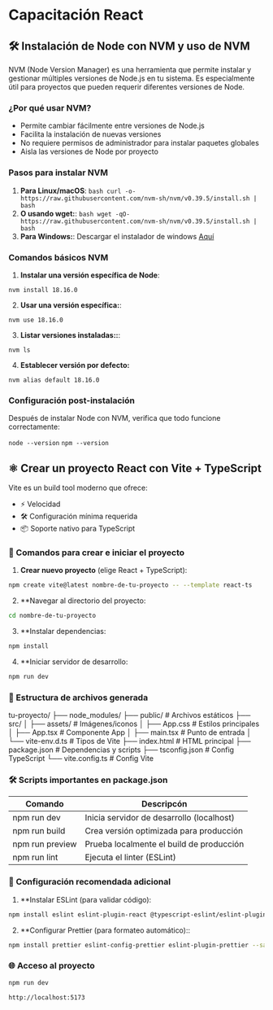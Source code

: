 # Capacitación React

## 🛠️ Instalación de Node con NVM y uso de NVM

NVM (Node Version Manager) es una herramienta que permite instalar y gestionar múltiples versiones de Node.js en tu sistema. Es especialmente útil para proyectos que pueden requerir diferentes versiones de Node.

### ¿Por qué usar NVM?
- Permite cambiar fácilmente entre versiones de Node.js
- Facilita la instalación de nuevas versiones
- No requiere permisos de administrador para instalar paquetes globales
- Aisla las versiones de Node por proyecto

### Pasos para instalar NVM

1. **Para Linux/macOS**:
   `bash
   curl -o- https://raw.githubusercontent.com/nvm-sh/nvm/v0.39.5/install.sh | bash
   `
2. **O usando wget:**:
   `bash
   wget -qO- https://raw.githubusercontent.com/nvm-sh/nvm/v0.39.5/install.sh | bash
   `
2. **Para Windows:**:
   Descargar el instalador de windows [Aquí](https://github.com/coreybutler/nvm-windows/releases)

### Comandos básicos NVM

1. **Instalar una versión específica de Node**:

`nvm install 18.16.0`

2. **Usar una versión específica:**:

`nvm use 18.16.0`

3. **Listar versiones instaladas::**:

`nvm ls`

4. **Establecer versión por defecto:**

`nvm alias default 18.16.0`

### Configuración post-instalación

Después de instalar Node con NVM, verifica que todo funcione correctamente:

`node --version`
`npm --version`

## ⚛️ Crear un proyecto React con Vite + TypeScript

Vite es un build tool moderno que ofrece:
- ⚡ Velocidad
- 🛠️ Configuración mínima requerida
- 📦 Soporte nativo para TypeScript

### 🚀 Comandos para crear e iniciar el proyecto

1. **Crear nuevo proyecto** (elige React + TypeScript):
```bash
npm create vite@latest nombre-de-tu-proyecto -- --template react-ts
```

2. **Navegar al directorio del proyecto:
```bash
cd nombre-de-tu-proyecto
```

3. **Instalar dependencias:
```bash
npm install
```

4. **Iniciar servidor de desarrollo:
```bash
npm run dev
```

### 📂 Estructura de archivos generada

tu-proyecto/
├── node_modules/
├── public/          # Archivos estáticos
├── src/
│   ├── assets/      # Imágenes/iconos
│   ├── App.css      # Estilos principales
│   ├── App.tsx      # Componente App
│   ├── main.tsx     # Punto de entrada
│   └── vite-env.d.ts # Tipos de Vite
├── index.html       # HTML principal
├── package.json     # Dependencias y scripts
├── tsconfig.json    # Config TypeScript
└── vite.config.ts   # Config Vite

### 🛠️ Scripts importantes en package.json

| Comando         | Descripcón                               |
|-----------------|------------------------------------------|
| npm run dev     | Inicia servidor de desarrollo (localhost)|
| npm run build   | Crea versión optimizada para producción  |
| npm run preview | Prueba localmente el build de producción |
| npm run lint    | Ejecuta el linter (ESLint)               |

### 🔧 Configuración recomendada adicional

1. **Instalar ESLint (para validar código):
```bash
npm install eslint eslint-plugin-react @typescript-eslint/eslint-plugin @typescript-eslint/parser --save-dev
```

2. **Configurar Prettier (para formateo automático)::
```bash
npm install prettier eslint-config-prettier eslint-plugin-prettier --save-dev
```

### 🌐 Acceso al proyecto

```bash
npm run dev
```
```bash
http://localhost:5173
```





















